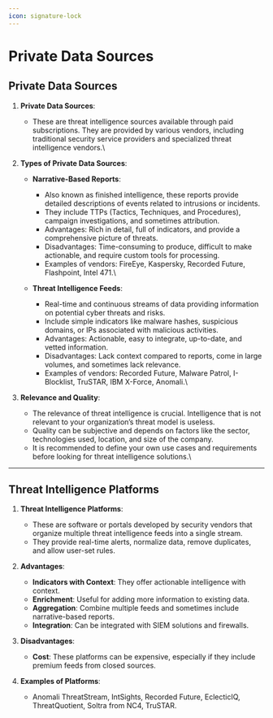 ```yaml
---
icon: signature-lock
---
```


# Private Data Sources

## Private Data Sources

1. **Private Data Sources**:
   * These are threat intelligence sources available through paid subscriptions. They are provided by various vendors, including traditional security service providers and specialized threat intelligence vendors.\

2. **Types of Private Data Sources**:
   * **Narrative-Based Reports**:
     * Also known as finished intelligence, these reports provide detailed descriptions of events related to intrusions or incidents.
     * They include TTPs (Tactics, Techniques, and Procedures), campaign investigations, and sometimes attribution.
     * Advantages: Rich in detail, full of indicators, and provide a comprehensive picture of threats.
     * Disadvantages: Time-consuming to produce, difficult to make actionable, and require custom tools for processing.
     * Examples of vendors: FireEye, Kaspersky, Recorded Future, Flashpoint, Intel 471.\

   * **Threat Intelligence Feeds**:
     * Real-time and continuous streams of data providing information on potential cyber threats and risks.
     * Include simple indicators like malware hashes, suspicious domains, or IPs associated with malicious activities.
     * Advantages: Actionable, easy to integrate, up-to-date, and vetted information.
     * Disadvantages: Lack context compared to reports, come in large volumes, and sometimes lack relevance.
     * Examples of vendors: Recorded Future, Malware Patrol, I-Blocklist, TruSTAR, IBM X-Force, Anomali.\

3. **Relevance and Quality**:
   * The relevance of threat intelligence is crucial. Intelligence that is not relevant to your organization’s threat model is useless.
   * Quality can be subjective and depends on factors like the sector, technologies used, location, and size of the company.
   * It is recommended to define your own use cases and requirements before looking for threat intelligence solutions.\


***

## Threat Intelligence Platforms

1.  **Threat Intelligence Platforms**:

    * These are software or portals developed by security vendors that organize multiple threat intelligence feeds into a single stream.
    * They provide real-time alerts, normalize data, remove duplicates, and allow user-set rules.


2.  **Advantages**:

    * **Indicators with Context**: They offer actionable intelligence with context.
    * **Enrichment**: Useful for adding more information to existing data.
    * **Aggregation**: Combine multiple feeds and sometimes include narrative-based reports.
    * **Integration**: Can be integrated with SIEM solutions and firewalls.


3.  **Disadvantages**:

    * **Cost**: These platforms can be expensive, especially if they include premium feeds from closed sources.


4. **Examples of Platforms**:
   * Anomali ThreatStream, IntSights, Recorded Future, EclecticIQ, ThreatQuotient, Soltra from NC4, TruSTAR.

